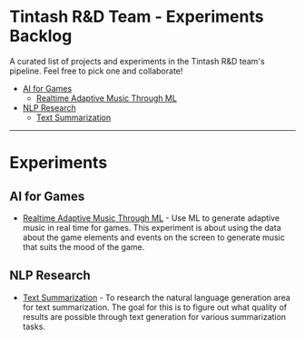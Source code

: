 # Tintash R&D Team - Experiments Backlog
A curated list of projects and experiments in the Tintash R&D team's pipeline. Feel free to pick one and collaborate!

- [AI for Games](#ai-for-games)
    - [Realtime Adaptive Music Through ML](#adaptuive-music)
- [NLP Research](#nlp-research)
    - [Text Summarization](#text-summarization)

- - -

# Experiments 
    
## AI for Games

* [Realtime Adaptive Music Through ML](https://github.com/tintash/gringotts/tree/master/RnD_Experiments/Adaptive_Music_Generation) - Use ML to generate adaptive music in real time for games. This experiment is about using the data about the game elements and events on the screen to generate music that suits the mood of the game.

## NLP Research

* [Text Summarization](https://github.com/tintash/gringotts/tree/master/RnD_Experiments/Text_Summarization) - To research the natural language generation area for text summarization. The goal for this is to figure out what quality of results are possible through text generation for various summarization tasks.

